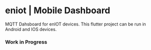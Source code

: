 # eniot | Mobile Dashboard

MQTT Dahsboard for enIOT devices. This flutter project can be run in Android and IOS devices.

### Work in Progress
